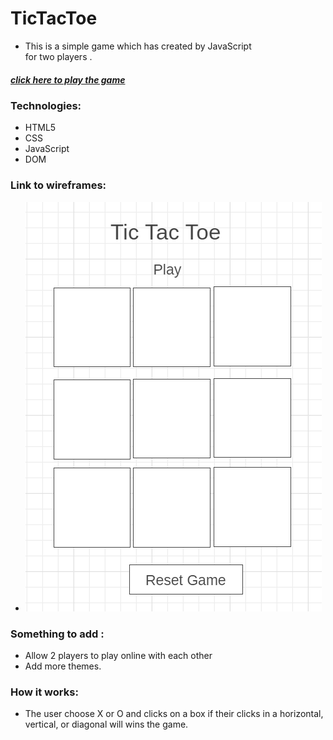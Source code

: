 # TicTacToe

- This is a simple game which has created by JavaScript  
for two players  .
##### [click here to play the game](https://enghuda.github.io/Tic-Tac-Toe/)

### Technologies:
- HTML5
- CSS
- JavaScript
- DOM

### Link to wireframes:
- ![wireframes](wireframe.PNG)

### Something to add :
- Allow 2 players to play online with each other 
- Add more themes.

### How it works:
- The user choose X or O and clicks on a box if their clicks in a horizontal, vertical, or diagonal will wins the game.

